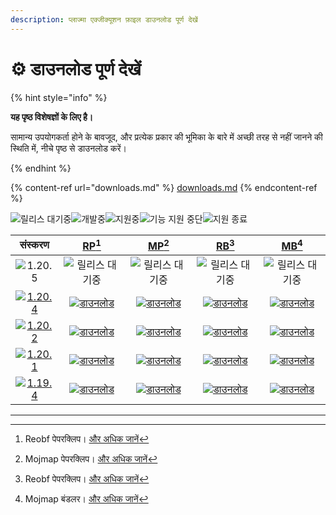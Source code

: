 ```yaml
---
description: प्लाज्मा एक्जीक्यूशन फ़ाइल डाउनलोड पूर्ण देखें
---
```


# ⚙️ डाउनलोड पूर्ण देखें

{% hint style="info" %}

**यह पृष्ठ विशेषज्ञों के लिए है।**

सामान्य उपयोगकर्ता होने के बावजूद, और प्रत्येक प्रकार की भूमिका के बारे में अच्छी तरह से नहीं जानने की स्थिति में,
नीचे पृष्ठ से डाउनलोड करें।

{% endhint %}

{% content-ref url="downloads.md" %}
[downloads.md](downloads.md)
{% endcontent-ref %}

[wtr]: https://badge.plazmamc.org/0/रिलीज़%20प्रतीक्षा%20में

![릴리스 대기중][wtr]![개발중](https://badge.plazmamc.org/1/개발중)![지원중](https://badge.plazmamc.org/2/지원중)![기능 지원 중단](https://badge.plazmamc.org/6/기능%20지원%20중단)![지원 종료](https://badge.plazmamc.org/4/지원%20종료)

|                                      संस्करण                                      |                             [RP](#user-content-fn-1)[^1]                             |                             [MP](#user-content-fn-2)[^2]                             |                             [RB](#user-content-fn-3)[^3]                             |                             [MB](#user-content-fn-4)[^4]                             |
| :-------------------------------------------------------------------------------: | :----------------------------------------------------------------------------------: | :----------------------------------------------------------------------------------: | :----------------------------------------------------------------------------------: | :----------------------------------------------------------------------------------: |
|                   ![1.20.5](https://badge.plazmamc.org/0/1.20.5)                  |                                    ![릴리스 대기중][wtr]                                   |                                    ![릴리스 대기중][wtr]                                   |                                    ![릴리스 대기중][wtr]                                   |                                    ![릴리스 대기중][wtr]                                   |
| [![1.20.4](https://badge.plazmamc.org/2/1.20.4)](https://git.plazmamc.org/1.20.4) | [![डाउनलोड](https://badge.plazmamc.org/1/डाउनलोड)](https://dl.plazmamc.org/1.20.4/0) | [![डाउनलोड](https://badge.plazmamc.org/1/डाउनलोड)](https://dl.plazmamc.org/1.20.4/1) | [![डाउनलोड](https://badge.plazmamc.org/1/डाउनलोड)](https://dl.plazmamc.org/1.20.4/2) | [![डाउनलोड](https://badge.plazmamc.org/1/डाउनलोड)](https://dl.plazmamc.org/1.20.4/3) |
| [![1.20.2](https://badge.plazmamc.org/6/1.20.2)](https://git.plazmamc.org/1.20.2) | [![डाउनलोड](https://badge.plazmamc.org/1/डाउनलोड)](https://dl.plazmamc.org/1.20.2/0) | [![डाउनलोड](https://badge.plazmamc.org/1/डाउनलोड)](https://dl.plazmamc.org/1.20.2/1) | [![डाउनलोड](https://badge.plazmamc.org/1/डाउनलोड)](https://dl.plazmamc.org/1.20.2/2) | [![डाउनलोड](https://badge.plazmamc.org/1/डाउनलोड)](https://dl.plazmamc.org/1.20.2/3) |
| [![1.20.1](https://badge.plazmamc.org/4/1.20.1)](https://git.plazmamc.org/1.20.1) | [![डाउनलोड](https://badge.plazmamc.org/1/डाउनलोड)](https://dl.plazmamc.org/1.20.1/0) | [![डाउनलोड](https://badge.plazmamc.org/1/डाउनलोड)](https://dl.plazmamc.org/1.20.1/1) | [![डाउनलोड](https://badge.plazmamc.org/1/डाउनलोड)](https://dl.plazmamc.org/1.20.1/2) | [![डाउनलोड](https://badge.plazmamc.org/1/डाउनलोड)](https://dl.plazmamc.org/1.20.1/3) |
| [![1.19.4](https://badge.plazmamc.org/4/1.19.4)](https://git.plazmamc.org/1.19.4) | [![डाउनलोड](https://badge.plazmamc.org/1/डाउनलोड)](https://dl.plazmamc.org/1.19.4/0) | [![डाउनलोड](https://badge.plazmamc.org/1/डाउनलोड)](https://dl.plazmamc.org/1.19.4/1) | [![डाउनलोड](https://badge.plazmamc.org/1/डाउनलोड)](https://dl.plazmamc.org/1.19.4/2) | [![डाउनलोड](https://badge.plazmamc.org/1/डाउनलोड)](https://dl.plazmamc.org/1.19.4/3) |

***

[^1]: Reobf पेपरक्लिप। [और अधिक जानें](../administration/getting-started#id-2)

[^2]: Mojmap पेपरक्लिप। [और अधिक जानें](../administration/getting-started#id-2)

[^3]: Reobf पेपरक्लिप। [और अधिक जानें](../administration/getting-started#id-2)

[^4]: Mojmap बंडलर। [और अधिक जानें](../administration/getting-started#id-2)
